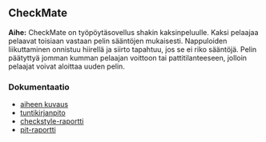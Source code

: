 ## CheckMate


**Aihe:** CheckMate on työpöytäsovellus shakin kaksinpeluulle. Kaksi pelaajaa pelaavat toisiaan vastaan pelin sääntöjen mukaisesti. Nappuloiden liikuttaminen onnistuu hiirellä ja siirto tapahtuu, jos se ei riko sääntöjä. Pelin päätyttyä jomman kumman pelaajan voittoon tai pattitilanteeseen, jolloin pelaajat voivat aloittaa uuden pelin.

### Dokumentaatio

* [aiheen kuvaus](dokumentaatio/aiheenKuvausJaRakenne.md)
* [tuntikirjanpito](dokumentaatio/tuntikirjanpito.md)
* [checkstyle-raportti](https://htmlpreview.github.io/?https://github.com/llmlks/CheckMate/blob/master/dokumentaatio/chekctyle-raportti/site/checkstyle.html)
* [pit-raportti](https://htmlpreview.github.io/?https://github.com/llmlks/CheckMate/blob/master/dokumentaatio/pit-raportti/201702271331/index.html)
